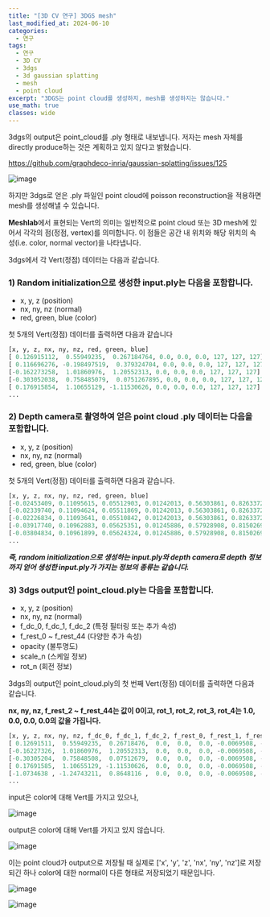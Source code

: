 ```yaml
---
title: "[3D CV 연구] 3DGS mesh"
last_modified_at: 2024-06-10
categories:
  - 연구
tags:
  - 연구
  - 3D CV
  - 3dgs
  - 3d gaussian splatting
  - mesh
  - point cloud
excerpt: "3DGS는 point cloud를 생성하지, mesh를 생성하지는 않습니다."
use_math: true
classes: wide
---
```


3dgs의 output은 point_cloud를 .ply 형태로 내보냅니다. 저자는 mesh 자체를 directly produce하는 것은 계획하고 있지 않다고 밝혔습니다.

https://github.com/graphdeco-inria/gaussian-splatting/issues/125

![image](https://github.com/sandokim/sandokim.github.io/assets/74639652/acbc3eac-64ab-4a5e-8905-74bc07f44627)

하지만 3dgs로 얻은 .ply 파일인 point cloud에 poisson reconstruction을 적용하면 mesh를 생성해낼 수 있습니다.

**Meshlab**에서 표현되는 Vert의 의미는 일반적으로 point cloud 또는 3D mesh에 있어서 각각의 점(정점, vertex)를 의미합니다. 이 점들은 공간 내 위치와 해당 위치의 속성(i.e. color, normal vector)을 나타냅니다.

3dgs에서 각 Vert(정점) 데이터는 다음과 같습니다.

### 1) Random initialization으로 생성한 input.ply는 다음을 포함합니다.

- x, y, z (position)
- nx, ny, nz (normal)
- red, green, blue (color)

첫 5개의 Vert(정점) 데이터를 출력하면 다음과 같습니다

```python
[x, y, z, nx, ny, nz, red, green, blue]
[ 0.126915112,  0.55949235,  0.267184764, 0.0, 0.0, 0.0, 127, 127, 127]
[ 0.116696276, -0.198497519,  0.379324704, 0.0, 0.0, 0.0, 127, 127, 127]
[-0.162273258,  1.01860976,  1.20552313, 0.0, 0.0, 0.0, 127, 127, 127]
[-0.303052038,  0.758485079,  0.0751267895, 0.0, 0.0, 0.0, 127, 127, 127]
[ 0.176915854,  1.10655129, -1.11530626, 0.0, 0.0, 0.0, 127, 127, 127]
...
```

### 2) Depth camera로 촬영하여 얻은 point cloud .ply 데이터는 다음을 포함합니다.

- x, y, z (position)
- nx, ny, nz (normal)
- red, green, blue (color)

첫 5개의 Vert(정점) 데이터를 출력하면 다음과 같습니다.

```python
[x, y, z, nx, ny, nz, red, green, blue]
[-0.02453409, 0.11095615, 0.05512903, 0.01242013, 0.56303861, 0.82633723, 0.0, 0.0, 0.0]
[-0.02339740, 0.11094624, 0.05511869, 0.01242013, 0.56303861, 0.82633723, 0.0, 235.0, 254.0]
[-0.02226834, 0.11093641, 0.05510842, 0.01242013, 0.56303861, 0.82633729, 0.0, 235.0, 254.0]
[-0.03917740, 0.10962883, 0.05625351, 0.01245886, 0.57928908, 0.81502695, 0.0, 229.0, 254.0]
[-0.03804834, 0.10961899, 0.05624324, 0.01245886, 0.57928908, 0.81502695, 0.0, 229.0, 254.0]
...
```

***즉, random initialization으로 생성하는 input.ply와 depth camera로 depth 정보까지 얻어 생성한 input.ply가 가지는 정보의 종류는 같습니다.***

### 3) 3dgs output인 point_cloud.ply는 다음을 포함합니다.

- x, y, z (position)
- nx, ny, nz (normal)
- f_dc_0, f_dc_1, f_dc_2 (특정 필터링 또는 추가 속성)
- f_rest_0 ~ f_rest_44 (다양한 추가 속성)
- opacity (불투명도)
- scale_n (스케일 정보)
- rot_n (회전 정보)

3dgs의 output인 point_cloud.ply의 첫 번째 Vert(정점) 데이터를 출력하면 다음과 같습니다.

**nx, ny, nz, f_rest_2 ~ f_rest_44는 값이 0이고, rot_1, rot_2, rot_3, rot_4는 1.0, 0.0, 0.0, 0.0의 값을 가집니다.**

```python
[x, y, z, nx, ny, nz, f_dc_0, f_dc_1, f_dc_2, f_rest_0, f_rest_1, f_rest_2, f_rest_3, f_rest_4, f_rest_5, f_rest_6, f_rest_7, f_rest_8, f_rest_9, f_rest_10, f_rest_11, f_rest_12, f_rest_13, f_rest_14, f_rest_15, f_rest_16, f_rest_17, f_rest_18, f_rest_19, f_rest_20, f_rest_21, f_rest_22, f_rest_23, f_rest_24, f_rest_25, f_rest_26, f_rest_27, f_rest_28, f_rest_29, f_rest_30, f_rest_31, f_rest_32, f_rest_33, f_rest_34, f_rest_35, f_rest_36, f_rest_37, f_rest_38, f_rest_39, f_rest_40, f_rest_41, f_rest_42, f_rest_43, f_rest_44, opacity, scale_0, scale_1, scale_2, rot_0, rot_1, rot_2, rot_3]
[ 0.12691511,  0.55949235,  0.26718476,  0.0,  0.0,  0.0, -0.0069508, -0.0069508, -0.0069508,  0.0,  0.0,  0.0,  0.0,  0.0,  0.0,  0.0,  0.0,  0.0,  0.0,  0.0,  0.0,  0.0,  0.0,  0.0,  0.0,  0.0,  0.0,  0.0,  0.0,  0.0,  0.0,  0.0,  0.0,  0.0,  0.0,  0.0,  0.0,  0.0,  0.0,  0.0,  0.0,  0.0,  0.0,  0.0,  0.0,  0.0,  0.0,  0.0,  0.0,  0.0,  0.0,  0.0,  0.0,  0.0,  0.0, -4.59511995, -3.30952573, -3.30952573, -3.30952573,  1.0,  0.0,  0.0,  0.0]
[-0.16227326,  1.01860976,  1.20552313,  0.0,  0.0,  0.0, -0.0069508, -0.0069508, -0.0069508,  0.0,  0.0,  0.0,  0.0,  0.0,  0.0,  0.0,  0.0,  0.0,  0.0,  0.0,  0.0,  0.0,  0.0,  0.0,  0.0,  0.0,  0.0,  0.0,  0.0,  0.0,  0.0,  0.0,  0.0,  0.0,  0.0,  0.0,  0.0,  0.0,  0.0,  0.0,  0.0,  0.0,  0.0,  0.0,  0.0,  0.0,  0.0,  0.0,  0.0,  0.0,  0.0,  0.0,  0.0,  0.0,  0.0, -4.59511995, -3.57876754, -3.57876754, -3.57876754,  1.0,  0.0,  0.0,  0.0]
[-0.30305204,  0.75848508,  0.07512679,  0.0,  0.0,  0.0, -0.0069508, -0.0069508, -0.0069508,  0.0,  0.0,  0.0,  0.0,  0.0,  0.0,  0.0,  0.0,  0.0,  0.0,  0.0,  0.0,  0.0,  0.0,  0.0,  0.0,  0.0,  0.0,  0.0,  0.0,  0.0,  0.0,  0.0,  0.0,  0.0,  0.0,  0.0,  0.0,  0.0,  0.0,  0.0,  0.0,  0.0,  0.0,  0.0,  0.0,  0.0,  0.0,  0.0,  0.0,  0.0,  0.0,  0.0,  0.0,  0.0,  0.0, -4.59511995, -2.97908568, -2.97908568, -2.97908568,  1.0,  0.0,  0.0,  0.0]
[ 0.17691585,  1.10655129, -1.11530626,  0.0,  0.0,  0.0, -0.0069508, -0.0069508, -0.0069508,  0.0,  0.0,  0.0,  0.0,  0.0,  0.0,  0.0,  0.0,  0.0,  0.0,  0.0,  0.0,  0.0,  0.0,  0.0,  0.0,  0.0,  0.0,  0.0,  0.0,  0.0,  0.0,  0.0,  0.0,  0.0,  0.0,  0.0,  0.0,  0.0,  0.0,  0.0,  0.0,  0.0,  0.0,  0.0,  0.0,  0.0,  0.0,  0.0,  0.0,  0.0,  0.0,  0.0,  0.0,  0.0,  0.0,  0.0, -4.59511995, -3.00402117, -3.00402117, -3.00402117,  1.0,  0.0,  0.0,  0.0]
[-1.0734638 , -1.24743211,  0.8648116 ,  0.0,  0.0,  0.0, -0.0069508, -0.0069508, -0.0069508,  0.0,  0.0,  0.0,  0.0,  0.0,  0.0,  0.0,  0.0,  0.0,  0.0,  0.0,  0.0,  0.0,  0.0,  0.0,  0.0,  0.0,  0.0,  0.0,  0.0,  0.0,  0.0,  0.0,  0.0,  0.0,  0.0,  0.0,  0.0,  0.0,  0.0,  0.0,  0.0,  0.0,  0.0,  0.0,  0.0,  0.0,  0.0,  0.0,  0.0,  0.0,  0.0,  0.0,  0.0,  0.0,  0.0,  0.0, -4.59511995, -3.3899107 , -3.3899107 , -3.3899107 ,  1.0,  0.0,  0.0,  0.0]
...
```

input은 color에 대해 Vert를 가지고 있으나,

![image](https://github.com/sandokim/sandokim.github.io/assets/74639652/97d1ce00-d53d-4bd0-8d6a-0d00edb7e279)

output은 color에 대해 Vert를 가지고 있지 않습니다.

![image](https://github.com/sandokim/sandokim.github.io/assets/74639652/4b63bd79-95da-48b6-82d8-5c4b682907d8)

이는 point cloud가 output으로 저장될 때 실제로 ['x', 'y', 'z', 'nx', 'ny', 'nz']로 저장되긴 하나 color에 대한 normal이 다른 형태로 저장되었기 때문입니다.

![image](https://github.com/sandokim/sandokim.github.io/assets/74639652/5d526f7f-e625-4891-b5b4-11835e4940e2)


![image](https://github.com/sandokim/sandokim.github.io/assets/74639652/3d640c8a-3a02-4918-a852-3e556d29056c)
